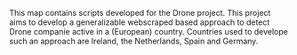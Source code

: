 This map contains scripts developed for the Drone project.
This project aims to develop a generalizable webscraped based approach to detect
Drone companie active in a (European) country. Countries used to develope such an
approach are Ireland, the Netherlands, Spain and Germany. 
